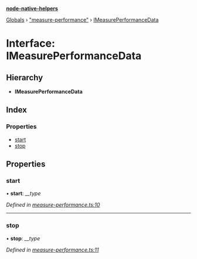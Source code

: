 **[node-native-helpers](../README.md)**

[Globals](../globals.md) › ["measure-performance"](../modules/_measure_performance_.md) › [IMeasurePerformanceData](_measure_performance_.imeasureperformancedata.md)

# Interface: IMeasurePerformanceData

## Hierarchy

* **IMeasurePerformanceData**

## Index

### Properties

* [start](_measure_performance_.imeasureperformancedata.md#start)
* [stop](_measure_performance_.imeasureperformancedata.md#stop)

## Properties

###  start

• **start**: *__type*

*Defined in [measure-performance.ts:10](https://github.com/DaNautilus/node-native-helpers/blob/4ff13a1/src/measure-performance.ts#L10)*

___

###  stop

• **stop**: *__type*

*Defined in [measure-performance.ts:11](https://github.com/DaNautilus/node-native-helpers/blob/4ff13a1/src/measure-performance.ts#L11)*